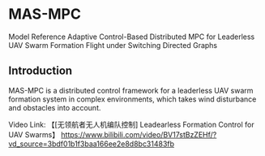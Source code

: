 # MAS-MPC
Model Reference Adaptive Control-Based Distributed MPC for Leaderless UAV Swarm Formation Flight under Switching Directed Graphs

## Introduction
MAS-MPC is a distributed control framework for a leaderless UAV swarm formation system in complex environments, which takes wind disturbance and obstacles into account.

Video Link: 【[无领航者无人机编队控制] Leadearless Formation Control for UAV Swarms】 https://www.bilibili.com/video/BV17stBzZEHf/?vd_source=3bdf01b1f3baa166ee2e8d8bc31483fb
